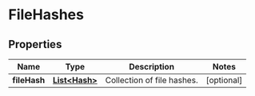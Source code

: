 
# FileHashes

## Properties
Name | Type | Description | Notes
------------ | ------------- | ------------- | -------------
**fileHash** | [**List&lt;Hash&gt;**](Hash.md) | Collection of file hashes. |  [optional]



